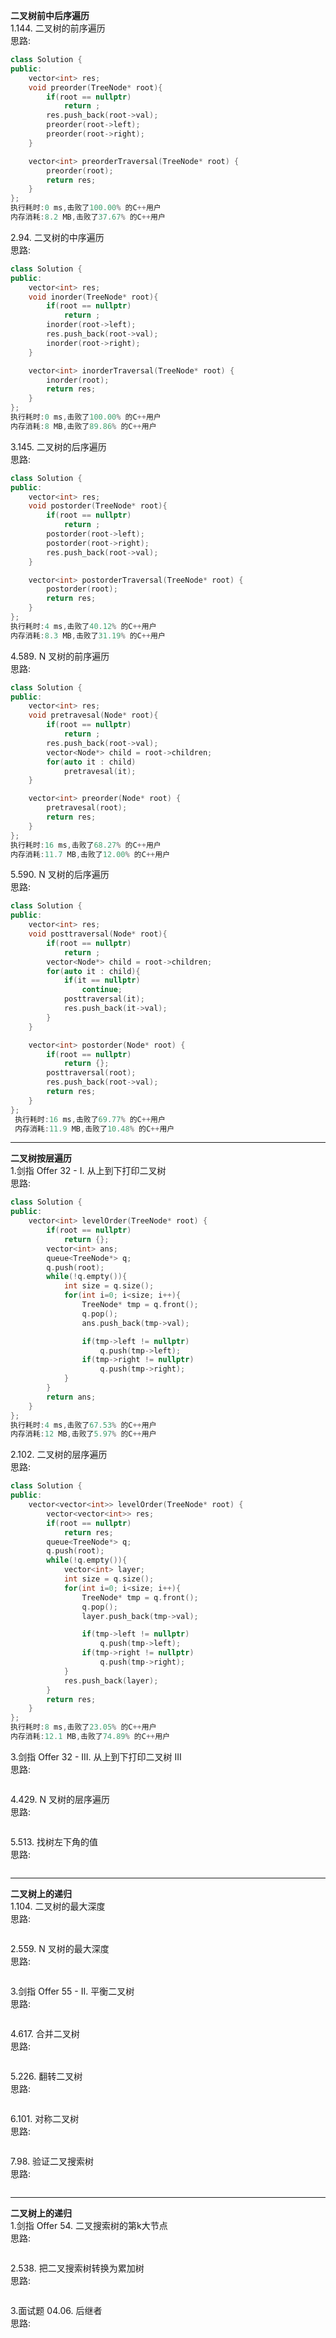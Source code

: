 **二叉树前中后序遍历**     
1.144. 二叉树的前序遍历    
思路: 
```c++
class Solution {
public:
    vector<int> res;
    void preorder(TreeNode* root){
        if(root == nullptr)
            return ;
        res.push_back(root->val);
        preorder(root->left);
        preorder(root->right);
    }

    vector<int> preorderTraversal(TreeNode* root) {
        preorder(root);
        return res;
    }
};
执行耗时:0 ms,击败了100.00% 的C++用户   
内存消耗:8.2 MB,击败了37.67% 的C++用户      
```

2.94. 二叉树的中序遍历  
思路:
```c++
class Solution {
public:
    vector<int> res;
    void inorder(TreeNode* root){
        if(root == nullptr)
            return ;
        inorder(root->left);
        res.push_back(root->val);
        inorder(root->right);
    }

    vector<int> inorderTraversal(TreeNode* root) {
        inorder(root);
        return res;
    }
};
执行耗时:0 ms,击败了100.00% 的C++用户      
内存消耗:8 MB,击败了89.86% 的C++用户
```

3.145. 二叉树的后序遍历        
思路:
```c++
class Solution {
public:
    vector<int> res;
    void postorder(TreeNode* root){
        if(root == nullptr)
            return ;
        postorder(root->left);
        postorder(root->right);
        res.push_back(root->val);
    }

    vector<int> postorderTraversal(TreeNode* root) {
        postorder(root);
        return res;
    }
};
执行耗时:4 ms,击败了40.12% 的C++用户
内存消耗:8.3 MB,击败了31.19% 的C++用户
```

4.589. N 叉树的前序遍历    
思路:
```c++
class Solution {
public:
    vector<int> res;
    void pretravesal(Node* root){
        if(root == nullptr)
            return ;
        res.push_back(root->val);
        vector<Node*> child = root->children;
        for(auto it : child)
            pretravesal(it);
    }

    vector<int> preorder(Node* root) {
        pretravesal(root);
        return res;
    }
};
执行耗时:16 ms,击败了68.27% 的C++用户 
内存消耗:11.7 MB,击败了12.00% 的C++用户
```

5.590. N 叉树的后序遍历   
思路:
```c++
class Solution {
public:
    vector<int> res;
    void posttraversal(Node* root){
        if(root == nullptr)
            return ;
        vector<Node*> child = root->children;
        for(auto it : child){
            if(it == nullptr)
                continue;
            posttraversal(it);
            res.push_back(it->val);
        }
    }

    vector<int> postorder(Node* root) {
        if(root == nullptr)
            return {};
        posttraversal(root);
        res.push_back(root->val);
        return res;
    }
};
 执行耗时:16 ms,击败了69.77% 的C++用户 
 内存消耗:11.9 MB,击败了10.48% 的C++用户
```
___

**二叉树按层遍历**   
1.剑指 Offer 32 - I. 从上到下打印二叉树   
思路:
```c++
class Solution {
public:
    vector<int> levelOrder(TreeNode* root) {
        if(root == nullptr)
            return {};
        vector<int> ans;
        queue<TreeNode*> q;
        q.push(root);
        while(!q.empty()){
            int size = q.size();
            for(int i=0; i<size; i++){
                TreeNode* tmp = q.front();
                q.pop();
                ans.push_back(tmp->val);

                if(tmp->left != nullptr)
                    q.push(tmp->left);
                if(tmp->right != nullptr)
                    q.push(tmp->right);
            }
        }
        return ans;
    }
};
执行耗时:4 ms,击败了67.53% 的C++用户    
内存消耗:12 MB,击败了5.97% 的C++用户
```

2.102. 二叉树的层序遍历   
思路:
```c++
class Solution {
public:
    vector<vector<int>> levelOrder(TreeNode* root) {
        vector<vector<int>> res;
        if(root == nullptr)
            return res;
        queue<TreeNode*> q;
        q.push(root);
        while(!q.empty()){
            vector<int> layer;
            int size = q.size();
            for(int i=0; i<size; i++){
                TreeNode* tmp = q.front();
                q.pop();
                layer.push_back(tmp->val);

                if(tmp->left != nullptr)
                    q.push(tmp->left);
                if(tmp->right != nullptr)
                    q.push(tmp->right);
            }
            res.push_back(layer);
        }
        return res;
    }
};
执行耗时:8 ms,击败了23.05% 的C++用户     
内存消耗:12.1 MB,击败了74.89% 的C++用户       
```

3.剑指 Offer 32 - III. 从上到下打印二叉树 III   
思路:
```c++


```

4.429. N 叉树的层序遍历  
思路:
```c++


```

5.513. 找树左下角的值   
思路:
```c++


```
___

**二叉树上的递归**   
1.104. 二叉树的最大深度  
思路:
```c++


```

2.559. N 叉树的最大深度  
思路:
```c++


```

3.剑指 Offer 55 - II. 平衡二叉树     
思路:
```c++


```

4.617. 合并二叉树   
思路:
```c++


```

5.226. 翻转二叉树   
思路:
```c++


```

6.101. 对称二叉树   
思路:
```c++


```

7.98. 验证二叉搜索树   
思路:
```c++


```
___

**二叉树上的递归**   
1.剑指 Offer 54. 二叉搜索树的第k大节点   
思路:
```c++


```

2.538. 把二叉搜索树转换为累加树   
思路:
```c++


```

3.面试题 04.06. 后继者   
思路:
```c++


```


